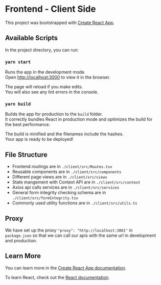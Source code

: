 # Frontend - Client Side

This project was bootstrapped with [Create React App](https://github.com/facebook/create-react-app).

## Available Scripts

In the project directory, you can run:

### `yarn start`

Runs the app in the development mode.\
Open [http://localhost:3000](http://localhost:3000) to view it in the browser.

The page will reload if you make edits.\
You will also see any lint errors in the console.

### `yarn build`

Builds the app for production to the `build` folder.\
It correctly bundles React in production mode and optimizes the build for the best performance.

The build is minified and the filenames include the hashes.\
Your app is ready to be deployed!

## File Structure

- Frontend routings are in `./client/src/Routes.tsx`
- Reusable components are in `./client/src/components`
- Different page views are in `./client/src/views`
- State mangement with Context API are in `./client/src/context`
- Axios api calls services are in `./client/src/services`
- General form integrity checking schema are in `./client/src/formIntegrity.tsx`
- Commonly used utility functions are in `./client/src/utils.ts`

## Proxy

We have set up the proxy `"proxy": "http://localhost:3001"` in `package.json` so that we can call our apis with the same url in development and production.

## Learn More

You can learn more in the [Create React App documentation](https://facebook.github.io/create-react-app/docs/getting-started).

To learn React, check out the [React documentation](https://reactjs.org/).
